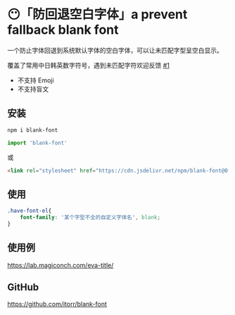 # 😶「防回退空白字体」a prevent fallback blank font

一个防止字体回退到系统默认字体的空白字体，可以让未匹配字型呈空白显示。

覆盖了常用中日韩英数字符号，遇到未匹配字符欢迎反馈 [#1](https://github.com/itorr/blank-font/issues/1)

 - 不支持 Emoji
 - 不支持盲文

## 安装
```bash
npm i blank-font
```
```javascript
import 'blank-font'
```

或
```html
<link rel="stylesheet" href="https://cdn.jsdelivr.net/npm/blank-font@0.0.1/blank.font.css">
```

## 使用
```css
.have-font-el{
    font-family: '某个字型不全的自定义字体名', blank;
}
```

## 使用例
https://lab.magiconch.com/eva-title/

## GitHub
https://github.com/itorr/blank-font